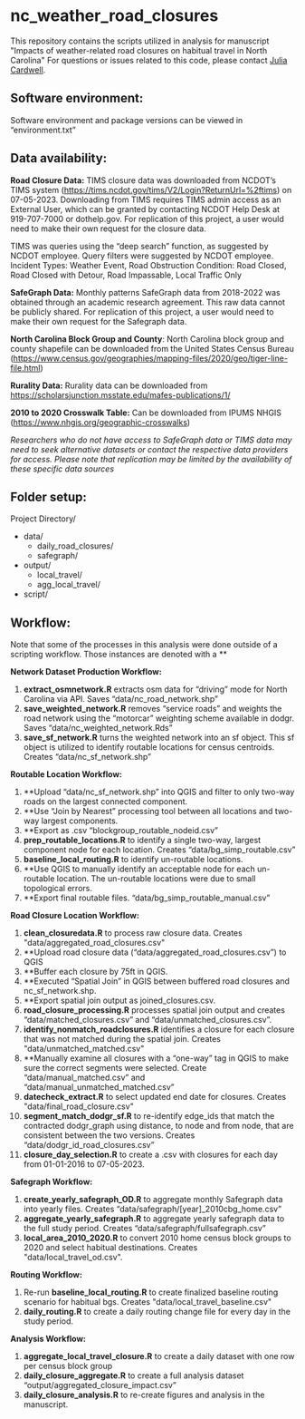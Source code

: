 # nc_weather_road_closures
This repository contains the scripts utilized in analysis for manuscript "Impacts of weather-related road closures on habitual travel in North Carolina"
For questions or issues related to this code, please contact [Julia Cardwell](https://jucardwell.github.io/).

## **Software environment:** 
Software environment and package versions can be viewed in “environment.txt”

## **Data availability:**

**Road Closure Data:** TIMS closure data was downloaded from NCDOT’s TIMS system (https://tims.ncdot.gov/tims/V2/Login?ReturnUrl=%2ftims) on 07-05-2023. Downloading from TIMS requires TIMS admin access as an External User, which can be granted by contacting NCDOT Help Desk at 919-707-7000 or dothelp.gov. For replication of this project, a user would need to make their own request for the closure data. 

TIMS was queries using the “deep search” function, as suggested by NCDOT employee. Query filters were suggested by NCDOT employee. 
Incident Types: Weather Event, Road Obstruction
Condition: Road Closed, Road Closed with Detour, Road Impassable, Local Traffic Only

**SafeGraph Data:** Monthly patterns SafeGraph data from 2018-2022 was obtained through an academic research agreement. This raw data cannot be publicly shared. For replication of this project, a user would need to make their own request for the Safegraph data.

**North Carolina Block Group and County**: North Carolina block group and county shapefile can be downloaded from the United States Census Bureau (https://www.census.gov/geographies/mapping-files/2020/geo/tiger-line-file.html)

**Rurality Data:** Rurality data can be downloaded from https://scholarsjunction.msstate.edu/mafes-publications/1/

**2010 to 2020 Crosswalk Table:** Can be downloaded from IPUMS NHGIS (https://www.nhgis.org/geographic-crosswalks)

*Researchers who do not have access to SafeGraph data or TIMS data may need to seek alternative datasets or contact the respective data providers for access. Please note that replication may be limited by the availability of these specific data sources*

## **Folder setup:**
Project Directory/
- data/
  - daily_road_closures/
  - safegraph/
- output/
  - local_travel/
  - agg_local_travel/
- script/

## **Workflow:**
Note that some of the processes in this analysis were done outside of a scripting workflow. Those instances are denoted with a **

**Network Dataset Production Workflow:**
1.	**extract_osmnetwork.R** extracts osm data for “driving” mode for North Carolina via API. Saves “data/nc_road_network.shp”
2.	**save_weighted_network.R** removes “service roads” and weights the road network using the “motorcar” weighting scheme available in dodgr. Saves “data/nc_weighted_network.Rds”
3.	**save_sf_network.R** turns the weighted network into an sf object. This sf object is utilized to identify routable locations for census centroids. Creates “data/nc_sf_network.shp”

**Routable Location Workflow:**
1.	**Upload “data/nc_sf_network.shp” into QGIS and filter to only two-way roads on the largest connected component.
2.	**Use “Join by Nearest” processing tool between all locations and two-way largest components.
3.	**Export as .csv  “blockgroup_routable_nodeid.csv”
4.	**prep_routable_locations.R** to identify a single two-way, largest component node for each location. Creates “data/bg_simp_routable.csv”
5.	**baseline_local_routing.R** to identify un-routable locations.
6.	**Use QGIS to manually identify an acceptable node for each un-routable location. The un-routable locations were due to small topological errors. 
7.	**Export final routable files. “data/bg_simp_routable_manual.csv”

**Road Closure Location Workflow:** 
1.	**clean_closuredata.R** to process raw closure data. Creates "data/aggregated_road_closures.csv"
2.	**Upload road closure data (“data/aggregated_road_closures.csv”) to QGIS 
3.	**Buffer each closure by 75ft in QGIS.
4.	**Executed “Spatial Join” in QGIS between buffered road closures and nc_sf_network.shp.
5.	**Export spatial join output as joined_closures.csv.
6.	**road_closure_processing.R** processes spatial join output and creates “data/matched_closures.csv” and “data/unmatched_closures.csv”.
7.	**identify_nonmatch_roadclosures.R** identifies a closure for each closure that was not matched during the spatial join. Creates "data/unmatched_matched.csv"
8.	**Manually examine all closures with a “one-way” tag in QGIS to make sure the correct segments were selected. Create “data/manual_matched.csv” and “data/manual_unmatched_matched.csv”
9.	**datecheck_extract.R** to select updated end date for closures. Creates "data/final_road_closure.csv"
10.	**segment_match_dodgr_sf.R** to re-identify edge_ids that match the contracted dodgr_graph using distance, to node and from node, that are consistent between the two versions. Creates “data/dodgr_id_road_closures.csv”
11.	**closure_day_selection.R** to create a .csv with closures for each day from 01-01-2016 to 07-05-2023.

**Safegraph Workflow:**
1.	**create_yearly_safegraph_OD.R** to aggregate monthly Safegraph data into yearly files. Creates “data/safegraph/[year]_2010cbg_home.csv”
2.	**aggregate_yearly_safegraph.R** to aggregate yearly safegraph data to the full study period. Creates “data/safegraph/fullsafegraph.csv”
3.	**local_area_2010_2020.R** to convert 2010 home census block groups to 2020 and select habitual destinations. Creates "data/local_travel_od.csv".

**Routing Workflow:**
1.	Re-run **baseline_local_routing.R** to create finalized baseline routing scenario for habitual bgs. Creates "data/local_travel_baseline.csv"
2.	**daily_routing.R** to create a daily routing change file for every day in the study period. 

**Analysis Workflow:**
1.	**aggregate_local_travel_closure.R** to create a daily dataset with one row per census block group
2.	**daily_closure_aggregate.R** to create a full analysis dataset “output/aggregated_closure_impact.csv”
3.	**daily_closure_analysis.R** to re-create figures and analysis in the manuscript. 

